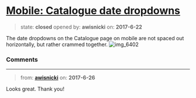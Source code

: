 # [Mobile: Catalogue date dropdowns](https://github.com/livingstoneonline/livingstoneonline/issues/148)

> state: **closed** opened by: **awisnicki** on: **2017-6-22**

The date dropdowns on the Catalogue page on mobile are not spaced out horizontally, but rather crammed together.
![img_6402](https://user-images.githubusercontent.com/12518623/27430501-726dcd4a-570e-11e7-9df6-021ed40db90b.PNG)


### Comments

---
> from: [**awisnicki**](https://github.com/livingstoneonline/livingstoneonline/issues/148#issuecomment-311079986) on: **2017-6-26**

Looks great. Thank you!
